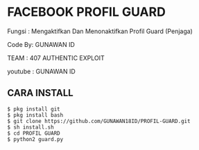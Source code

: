 #  FACEBOOK PROFIL GUARD
Fungsi : Mengaktifkan Dan Menonaktifkan Profil Guard (Penjaga)

Code By: GUNAWAN ID


TEAM : 407 AUTHENTIC EXPLOIT


youtube : GUNAWAN ID

## CARA INSTALL
    $ pkg install git
    $ pkg install bash
    $ git clone https://github.com/GUNAWAN18ID/PROFIL-GUARD.git
    $ sh install.sh
    $ cd PROFIL GUARD
    $ python2 guard.py
    
    
